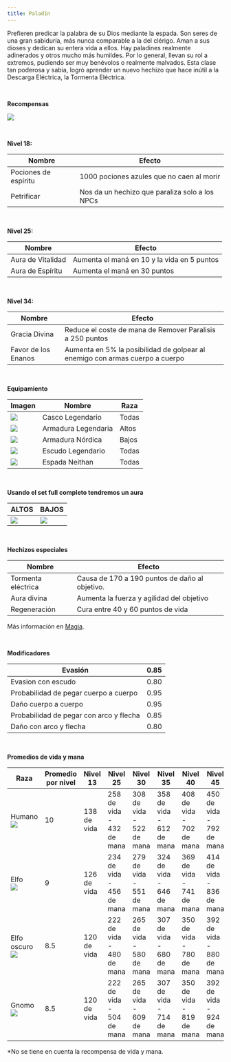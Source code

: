 ```yaml
---
title: Paladín
---
```


Prefieren predicar la palabra de su Dios mediante la espada. Son seres de una gran sabiduría, más nunca comparable a la del clérigo. Aman a sus dioses y dedican su entera vida a ellos. Hay paladines realmente adinerados y otros mucho más humildes. Por lo general, llevan su rol a extremos, pudiendo ser muy benévolos o realmente malvados. Esta clase tan poderosa y sabia, logró aprender un nuevo hechizo que hace inútil a la Descarga Eléctrica, la Tormenta Eléctrica.

<br />

**Recompensas**

![](images/luchador/paladin.PNG)

<br />

**Nivel 18:**

| **Nombre** | **Efecto** |
| --- | --- |
| Pociones de espíritu | 1000 pociones azules que no caen al morir |
| Petrificar | Nos da un hechizo que paraliza solo a los NPCs |

<br />

**Nivel 25:**

| **Nombre** | **Efecto** |
| --- | --- |
| Aura de Vitalidad | Aumenta el maná en 10 y la vida en 5 puntos |
| Aura de Espíritu | Aumenta el maná en 30 puntos |

<br />

**Nivel 34:**

| **Nombre** | **Efecto** |
| --- | --- |
| Gracia Divina | Reduce el coste de mana de Remover Paralisis a 250 puntos |
| Favor de los Enanos | Aumenta en 5% la posibilidad de golpear al enemigo con armas cuerpo a cuerpo |

<br />

**Equipamiento**

| **Imagen** | **Nombre** | **Raza** |
| --- | --- | --- |
| ![](images/cascos/137.png) | Casco Legendario | Todas |
| ![](images/luchador/paladin/761.png) | Armadura Legendaria | Altos |
| ![](images/luchador/paladin/Nordica.png) | Armadura Nórdica | Bajos |
| ![](images/luchador/paladin/95.png) | Escudo Legendario | Todas |
| ![](images/luchador/paladin/127.png) | Espada Neithan | Todas |

<br />

**Usando el set full completo tendremos un aura**

| ALTOS | BAJOS |
| --- | --- |
| ![](images/fulles/palah.png) | ![](images/fulles/palag.png) |

<br />

**Hechizos especiales**

| **Nombre** | **Efecto** |
| --- | --- |
| Tormenta eléctrica | Causa de 170 a 190 puntos de daño al objetivo. |
| Aura divina | Aumenta la fuerza y agilidad del objetivo |
| Regeneración | Cura entre 40 y 60 puntos de vida |

Más información en [Magia](/magia).

<br />

**Modificadores**

| Evasión | 0.85 |
| --- | --- |
| Evasion con escudo | 0.80 |
| Probabilidad de pegar cuerpo a cuerpo | 0.95 |
| Daño cuerpo a cuerpo | 0.95 |
| Probabilidad de pegar con arco y flecha | 0.85 |
| Daño con arco y flecha | 0.80 |

<br />

**Promedios de vida y mana**

| **Raza** | **Promedio por nivel** | **Nivel 13** | **Nivel 25** | **Nivel 30** | **Nivel 35** | **Nivel 40** | **Nivel 45** |
| --- | --- | --- | --- | --- | --- | --- | --- |
| Humano  <br>![](images/razas/cara_humano.png) | 10  | 138 de vida | 258 de vida - 432 de mana | 308 de vida - 522 de mana | 358 de vida - 612 de mana | 408 de vida - 702 de mana | 450 de vida - 792 de mana |
| Elfo  <br>![](images/razas/cara_elfo.png) | 9   | 126 de vida | 234 de vida - 456 de mana | 279 de vida - 551 de mana | 324 de vida - 646 de mana | 369 de vida - 741 de mana | 414 de vida - 836 de mana |
| Elfo oscuro  <br>![](images/razas/cara_elfooscuro.png) | 8.5 | 120 de vida | 222 de vida - 480 de mana | 265 de vida - 580 de mana | 307 de vida - 680 de mana | 350 de vida - 780 de mana | 392 de vida - 880 de mana |
| Gnomo  <br>![](images/razas/cara_gnomo.png) | 8.5 | 120 de vida | 222 de vida - 504 de mana | 265 de vida - 609 de mana | 307 de vida - 714 de mana | 350 de vida - 819 de mana | 392 de vida - 924 de mana |

*No se tiene en cuenta la recompensa de vida y mana.